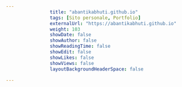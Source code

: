 ---
                title: "abantikabhuti.github.io"
                tags: [Sito personale, Portfolio]
                externalUrl: "https://abantikabhuti.github.io"
                weight: 103
                showDate: false
                showAuthor: false
                showReadingTime: false
                showEdit: false
                showLikes: false
                showViews: false
                layoutBackgroundHeaderSpace: false
                ---

